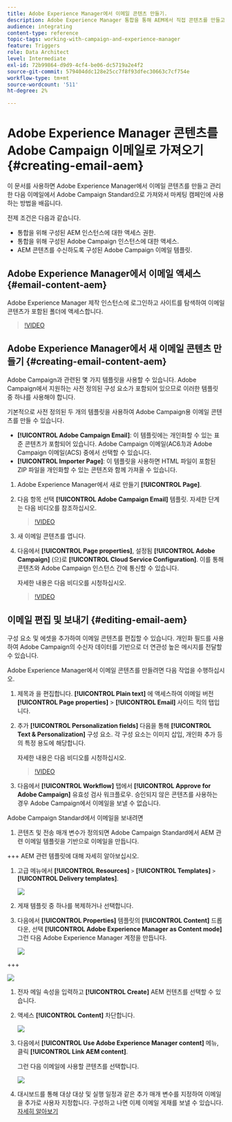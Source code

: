 ```yaml
---
title: Adobe Experience Manager에서 이메일 콘텐츠 만들기.
description: Adobe Experience Manager 통합을 통해 AEM에서 직접 콘텐츠를 만들고 나중에 Adobe Campaign에서 사용할 수 있습니다.
audience: integrating
content-type: reference
topic-tags: working-with-campaign-and-experience-manager
feature: Triggers
role: Data Architect
level: Intermediate
exl-id: 72b99864-d9d9-4cf4-be06-dc5719a2e4f2
source-git-commit: 579404ddc128e25cc7f8f93dfec30663c7cf754e
workflow-type: tm+mt
source-wordcount: '511'
ht-degree: 2%

---
```


# Adobe Experience Manager 콘텐츠를 Adobe Campaign 이메일로 가져오기 {#creating-email-aem}

이 문서를 사용하면 Adobe Experience Manager에서 이메일 콘텐츠를 만들고 관리한 다음 이메일에서 Adobe Campaign Standard으로 가져와서 마케팅 캠페인에 사용하는 방법을 배웁니다.

전제 조건은 다음과 같습니다.

* 통합을 위해 구성된 AEM 인스턴스에 대한 액세스 권한.
* 통합을 위해 구성된 Adobe Campaign 인스턴스에 대한 액세스.
* AEM 콘텐츠를 수신하도록 구성된 Adobe Campaign 이메일 템플릿.

## Adobe Experience Manager에서 이메일 액세스 {#email-content-aem}

Adobe Experience Manager 제작 인스턴스에 로그인하고 사이트를 탐색하여 이메일 콘텐츠가 포함된 폴더에 액세스합니다.

>[!VIDEO](https://video.tv.adobe.com/v/29996)

## Adobe Experience Manager에서 새 이메일 콘텐츠 만들기 {#creating-email-content-aem}

Adobe Campaign과 관련된 몇 가지 템플릿을 사용할 수 있습니다. Adobe Campaign에서 지원하는 사전 정의된 구성 요소가 포함되어 있으므로 이러한 템플릿 중 하나를 사용해야 합니다.

기본적으로 사전 정의된 두 개의 템플릿을 사용하여 Adobe Campaign용 이메일 콘텐츠를 만들 수 있습니다.

* **[!UICONTROL Adobe Campaign Email]**: 이 템플릿에는 개인화할 수 있는 표준 콘텐츠가 포함되어 있습니다. Adobe Campaign 이메일(AC6.1)과 Adobe Campaign 이메일(ACS) 중에서 선택할 수 있습니다.
* **[!UICONTROL Importer Page]**: 이 템플릿을 사용하면 HTML 파일이 포함된 ZIP 파일을 개인화할 수 있는 콘텐츠와 함께 가져올 수 있습니다.

1. Adobe Experience Manager에서 새로 만들기 **[!UICONTROL Page]**.

1. 다음 항목 선택 **[!UICONTROL Adobe Campaign Email]** 템플릿. 자세한 단계는 다음 비디오를 참조하십시오.

   >[!VIDEO](https://video.tv.adobe.com/v/29997)

1. 새 이메일 콘텐츠를 엽니다.

1. 다음에서 **[!UICONTROL Page properties]**, 설정됨 **[!UICONTROL Adobe Campaign]** (으)로 **[!UICONTROL Cloud Service Configuration]**. 이를 통해 콘텐츠와 Adobe Campaign 인스턴스 간에 통신할 수 있습니다.

   자세한 내용은 다음 비디오를 시청하십시오.

   >[!VIDEO](https://video.tv.adobe.com/v/29999)

## 이메일 편집 및 보내기 {#editing-email-aem}

구성 요소 및 에셋을 추가하여 이메일 콘텐츠를 편집할 수 있습니다. 개인화 필드를 사용하여 Adobe Campaign의 수신자 데이터를 기반으로 더 연관성 높은 메시지를 전달할 수 있습니다.

Adobe Experience Manager에서 이메일 콘텐츠를 만들려면 다음 작업을 수행하십시오.

1. 제목과 을 편집합니다. **[!UICONTROL Plain text]** 에 액세스하여 이메일 버전 **[!UICONTROL Page properties]** > **[!UICONTROL Email]** 사이드 킥의 탭입니다.

1. 추가 **[!UICONTROL Personalization fields]** 다음을 통해 **[!UICONTROL Text & Personalization]** 구성 요소. 각 구성 요소는 이미지 삽입, 개인화 추가 등의 특정 용도에 해당합니다.

   자세한 내용은 다음 비디오를 시청하십시오.

   >[!VIDEO](https://video.tv.adobe.com/v/29998)

1. 다음에서 **[!UICONTROL Workflow]** 탭에서 **[!UICONTROL Approve for Adobe Campaign]** 유효성 검사 워크플로우. 승인되지 않은 콘텐츠를 사용하는 경우 Adobe Campaign에서 이메일을 보낼 수 없습니다.

Adobe Campaign Standard에서 이메일을 보내려면

1. 콘텐츠 및 전송 매개 변수가 정의되면 Adobe Campaign Standard에서 AEM 관련 이메일 템플릿을 기반으로 이메일을 만듭니다.

+++ AEM 관련 템플릿에 대해 자세히 알아보십시오.

   1. 고급 메뉴에서 **[!UICONTROL Resources]** `>` **[!UICONTROL Templates]** `>` **[!UICONTROL Delivery templates]**.

      ![](assets/aem_templates_1.png)

   1. 게재 템플릿 중 하나를 복제하거나 선택합니다.

   1. 다음에서 **[!UICONTROL Properties]** 템플릿의 **[!UICONTROL Content]** 드롭다운, 선택 **[!UICONTROL Adobe Experience Manager as Content mode]** 그런 다음 Adobe Experience Manager 계정을 만듭니다.

      ![](assets/aem_templates_2.png)

+++

   ![](assets/aem_send_1.png)

1. 전자 메일 속성을 입력하고 **[!UICONTROL Create]** AEM 컨텐츠를 선택할 수 있습니다.

1. 액세스 **[!UICONTROL Content]** 차단합니다.

   ![](assets/aem_send_2.png)

1. 다음에서 **[!UICONTROL Use Adobe Experience Manager content]** 메뉴, 클릭 **[!UICONTROL Link AEM content]**.

   그런 다음 이메일에 사용할 콘텐츠를 선택합니다.

   ![](assets/aem_send_3.png)

1. 대시보드를 통해 대상 대상 및 실행 일정과 같은 추가 매개 변수를 지정하여 이메일을 추가로 사용자 지정합니다. 구성하고 나면 이제 이메일 게재를 보낼 수 있습니다. [자세히 알아보기](../../sending/using/confirming-the-send.md)

